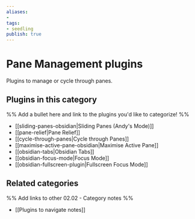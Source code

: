 ```yaml
---
aliases:
- 
tags: 
- seedling 
publish: true
---
```



# Pane Management plugins

Plugins to manage or cycle through panes.

## Plugins in this category

%% Add a bullet here and link to the plugins you'd like to categorize! %%

- [[sliding-panes-obsidian|Sliding Panes (Andy's Mode)]]
- [[pane-relief|Pane Relief]]
- [[cycle-through-panes|Cycle through Panes]]
- [[maximise-active-pane-obsidian|Maximise Active Pane]]
- [[obsidian-tabs|Obsidian Tabs]]
- [[obsidian-focus-mode|Focus Mode]]
- [[obsidian-fullscreen-plugin|Fullscreen Focus Mode]] 

## Related categories

%% Add links to other 02.02 - Category notes %%

- [[Plugins to navigate notes]]